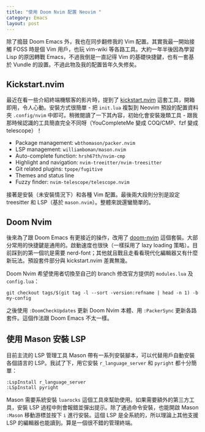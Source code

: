 ```yaml
---
title: "使用 Doom Nvim 配置 Neovim "
category: Emacs
layout: post
---
```


除了搗鼓 Doom Emacs 外，我也在同步翻修我的 Vim 配置。其實我最一開始接觸 FOSS 時是個 Vim 用戶，也玩 vim-wiki 等各路工具。大約一年半後因為學習 Lisp 的原因轉戰 Emacs，不過我倒是一直記得 Vim 的基礎快捷鍵，也有一套基於 Vundle 的設置。不過此物及我的配置皆年久失修矣。

## Kickstart.nvim

最近在看一些介紹終端機駭客的影片時，提到了 [kickstart.nvim](https://github.com/nvim-lua/kickstart.nvim) 這套工具，開箱即用，令人心動。安裝方式很簡單 - 把 `init.lua` 複製到 Neovim 預設的配置資料夾 `.config/nvim` 中即可。稍微閱讀了一下其內容，初始化會安裝幾類工具 - 跟我那時候認識的工具簡直完全不同呀（YouCompleteMe 變成 COQ/CMP、fzf 變成 telescope）！

- Package management: `wbthomason/packer.nvim`
- LSP management: `williamboman/mason.nvim`
- Auto-complete function: `hrsh67th/nvim-cmp`
- Highlight and navigation: `nvim-treeitter/nvim-treesitter`
- Git related plugins: `tpope/fugitive`
- Themes and status line
- Fuzzy finder: `nvim-telescope/telescope.nvim`

接著是安裝（未安裝情況下）和各種 Vim 配置。最後兩大段則分別是設定 treesitter 和 LSP（基於 `mason.nvim`）。整體來說還蠻簡單的。

## Doom Nvim

後來為了跟 Doom Emacs 有更接近的操作，改用了 [doom-nvim](https://github.com/doom-neovim/doom-nvim) 這個套裝。大部分常用的快捷鍵是通用的。啟動速度也很快（一樣採用了 lazy loading 策略）。目前踩到的第一個坑是需要 nerd-font；其他就且戰且走看看現代化編輯器又有什麼新玩法。預設套件部分與 kickstart.nvim 差異無幾。

Doom Nvim 希望使用者切換至自己的 branch 修改官方提供的 `modules.lua` 及 `config.lua`：

```
git checkout tags/$(git tag -l --sort -version:refname | head -n 1) -b my-config
```

之後使用 `:DoomCheckUpdates` 更新 Doom Nvim 本體、用 `:PackerSync` 更新各路套件。這個作法跟 Doom Emacs 不太一樣。

## 使用 Mason 安裝 LSP

目前主流的 LSP 管理工具 Mason 帶有一系列安裝腳本，可以代替用戶自動安裝各個語言的 LSP。我試了下，用它安裝 `r_language_server` 和 `pyright` 都十分簡單：

```
:LspInstall r_language_server
:LSpInstall pyright
```

Mason 需要系統安裝 `luarocks` 這個工具來幫助使用。如果需要額外的第三方工具，安裝 LSP 過程中則會報錯並彈出提示。除了通過命令安裝，也能開啟 Mason `:Mason` 移動游標並按下 `i` 進行安裝。這個 LSP 是全系統的，所以理論上其他支援 LSP 的編輯器也能讀到。算是一個很不錯的管理終端。

